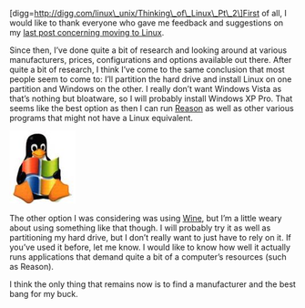 \[digg=http://digg.com/linux\_unix/Thinking\_of\_Linux\_Pt\_2\]First of all, I would like to thank everyone who gave me feedback and suggestions on my [last post concerning moving to Linux](http://alexseifert.wordpress.com/2007/11/03/thinking-of-linux/).

Since then, I’ve done quite a bit of research and looking around at various manufacturers, prices, configurations and options available out there. After quite a bit of research, I think I’ve come to the same conclusion that most people seem to come to: I’ll partition the hard drive and install Linux on one partition and Windows on the other. I really don’t want Windows Vista as that’s nothing but bloatware, so I will probably install Windows XP Pro. That seems like the best option as then I can run [Reason](http://www.propellerheads.se) as well as other various programs that might not have a Linux equivalent.

[![Linux & Windows](linux-windows.thumbnail.jpg)](https://i0.wp.com/blog.alexseifert.com/wp-content/uploads/2007/11/linux-windows-1.jpg?ssl=1 "Linux & Windows")

The other option I was considering was using [Wine](http://www.winehq.org), but I’m a little weary about using something like that though. I will probably try it as well as partitioning my hard drive, but I don’t really want to just have to rely on it. If you’ve used it before, let me know. I would like to know how well it actually runs applications that demand quite a bit of a computer’s resources (such as Reason).

I think the only thing that remains now is to find a manufacturer and the best bang for my buck.